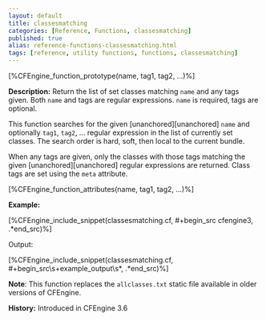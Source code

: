 ```yaml
---
layout: default
title: classesmatching
categories: [Reference, Functions, classesmatching]
published: true
alias: reference-functions-classesmatching.html
tags: [reference, utility functions, functions, classesmatching]
---
```


[%CFEngine_function_prototype(name, tag1, tag2, ...)%]

**Description:** Return the list of set classes matching `name` and any tags
given. Both `name` and tags are regular expressions. `name` is required, tags
are optional.

This function searches for the given [unanchored][unanchored] `name` and
optionally `tag1`, `tag2`, ... regular expression in the list of currently set
classes. The search order is hard, soft, then local to the current bundle.

When any tags are given, only the classes with those tags matching the given
[unanchored][unanchored] regular expressions are returned. Class tags are set
using the `meta` attribute.

[%CFEngine_function_attributes(name, tag1, tag2, ...)%]

**Example:**


[%CFEngine_include_snippet(classesmatching.cf, #\+begin_src cfengine3, .*end_src)%]

Output:

[%CFEngine_include_snippet(classesmatching.cf, #\+begin_src\s+example_output\s*, .*end_src)%]


**Note**: This function replaces the `allclasses.txt` static file available
in older versions of CFEngine.

**History:** Introduced in CFEngine 3.6
